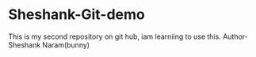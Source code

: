 # Sheshank-Git-demo
This is my second repository on git hub, iam learniing to use this.
<be>
Author- Sheshank Naram(bunny)
